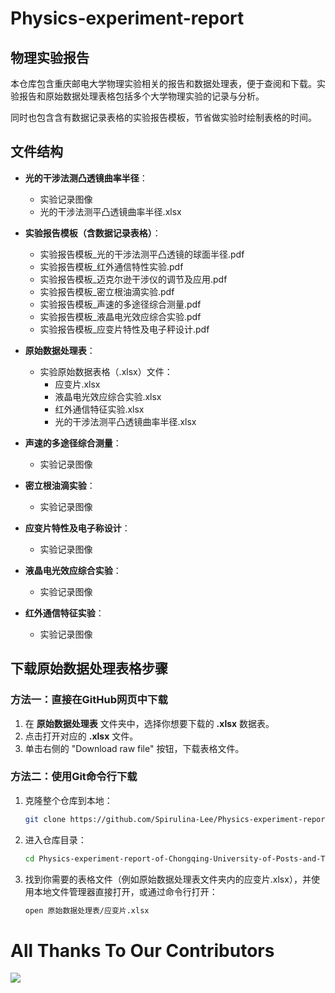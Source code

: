 # Physics-experiment-report

## 物理实验报告

本仓库包含重庆邮电大学物理实验相关的报告和数据处理表，便于查阅和下载。实验报告和原始数据处理表格包括多个大学物理实验的记录与分析。

同时也包含含有数据记录表格的实验报告模板，节省做实验时绘制表格的时间。

## 文件结构

- **光的干涉法测凸透镜曲率半径**：
  - 实验记录图像
  - 光的干涉法测平凸透镜曲率半径.xlsx

- **实验报告模板（含数据记录表格）**：
  - 实验报告模板_光的干涉法测平凸透镜的球面半径.pdf
  - 实验报告模板_红外通信特性实验.pdf
  - 实验报告模板_迈克尔逊干涉仪的调节及应用.pdf
  - 实验报告模板_密立根油滴实验.pdf
  - 实验报告模板_声速的多途径综合测量.pdf
  - 实验报告模板_液晶电光效应综合实验.pdf
  - 实验报告模板_应变片特性及电子秤设计.pdf

- **原始数据处理表**：
  - 实验原始数据表格（.xlsx）文件：
    - 应变片.xlsx
    - 液晶电光效应综合实验.xlsx
    - 红外通信特征实验.xlsx
    - 光的干涉法测平凸透镜曲率半径.xlsx

- **声速的多途径综合测量**：
  - 实验记录图像

- **密立根油滴实验**：
  - 实验记录图像

- **应变片特性及电子称设计**：
  - 实验记录图像

- **液晶电光效应综合实验**：
  - 实验记录图像

- **红外通信特征实验**：
  - 实验记录图像

## 下载原始数据处理表格步骤

### 方法一：直接在GitHub网页中下载

1. 在 **原始数据处理表** 文件夹中，选择你想要下载的 **.xlsx** 数据表。
2. 点击打开对应的 **.xlsx** 文件。
3. 单击右侧的 "Download raw file" 按钮，下载表格文件。

### 方法二：使用Git命令行下载

1. 克隆整个仓库到本地：

   ```bash
   git clone https://github.com/Spirulina-Lee/Physics-experiment-report-of-Chongqing-University-of-Posts-and-Telecommunications-CQUPT-.git
   ```

2. 进入仓库目录：
    ```bash
    cd Physics-experiment-report-of-Chongqing-University-of-Posts-and-Telecommunications-CQUPT-
    ```

3. 找到你需要的表格文件（例如原始数据处理表文件夹内的应变片.xlsx），并使用本地文件管理器直接打开，或通过命令行打开：
    ```bash
    open 原始数据处理表/应变片.xlsx
    ```
# All Thanks To Our Contributors

<a href="https://github.com/Spirulina-Lee/CQUPT-Physics-Lab/graphs/contributors">
  <img src="https://contrib.rocks/image?repo=Spirulina-Lee/CQUPT-Physics-Lab" />
</a>

